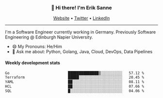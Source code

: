 <h3 align="center">👋 Hi there! I'm Erik Sanne</h3>
<p align="center">
  <a href="https://eriksanne.com">Website</a> •
  <a href="https://twitter.com/ErikKonradSanne">Twitter</a> •
  <a href="https://www.linkedin.com/in/eriksanne/">LinkedIn</a>
</p>

---
I'm a Software Engineer currently working in Germany. Previously Software Engineering @ Edinburgh Napier University.

- 😄 My Pronouns: He/Him
- 💬 Ask me about: Python, Golang, Java, Cloud, DevOps, Data Pipelines

<h4>Weekly development stats</h4>
<!--START_SECTION:waka-->

```txt
Go                           ██████████████▒░░░░░░░░░░   57.12 %
Terraform                    █████░░░░░░░░░░░░░░░░░░░░   20.45 %
YAML                         ██░░░░░░░░░░░░░░░░░░░░░░░   08.11 %
HCL                          ██░░░░░░░░░░░░░░░░░░░░░░░   07.66 %
SQL                          █░░░░░░░░░░░░░░░░░░░░░░░░   04.06 %
```

<!--END_SECTION:waka-->
